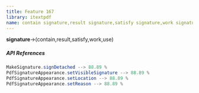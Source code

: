 ```yaml
---
title: Feature 167
library: itextpdf
name: contain signature,result signature,satisfy signature,work signature,use signature
---
```


**signature**->(contain,result,satisfy,work,use)

##### API References

```java
MakeSignature.signDetached --> 88.89 %
PdfSignatureAppearance.setVisibleSignature --> 88.89 %
PdfSignatureAppearance.setLocation --> 88.89 %
PdfSignatureAppearance.setReason --> 88.89 %
```

